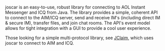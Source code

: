 joscar is an easy-to-use, robust library for connecting to AOL Instant Messenger and ICQ from Java. The library provides a simple, coherent API to connect to the AIM/ICQ server, send and receive IM's (including direct IM & secure IM), transfer files, and join chat rooms. The API's event model allows for tight integration with a GUI to provide a cool user experience.

Those looking for a simple multi-protocol library, see [JClaim](http://sourceforge.net/projects/jclaim/), which uses joscar to connect to AIM and ICQ.